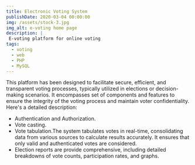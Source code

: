 ```yaml
---
title: Electronic Voting System
publishDate: 2020-03-04 00:00:00
img: /assets/stock-3.jpg
img_alt: e-voting home page
description: |
 E-voting platform for online voting
tags:
  - voting
  - web
  - PHP
  - MySQL
---
```



 This platform has been designed to facilitate secure, efficient, and transparent voting processes, typically utilized in elections or decision-making scenarios. It encompasses  set of components and features to ensure the integrity of the voting process and maintain voter confidentiality. Here's a detailed description:
 - Authentication and Authorization.
 - Vote casting.
 - Vote tabulation.The system tabulates votes in real-time, consolidating data from various sources to calculate results accurately. It ensures that only valid and authenticated votes are considered.
 - Election reports are provide comprehensive, including detailed breakdowns of vote counts, participation rates, and  graphs. 
